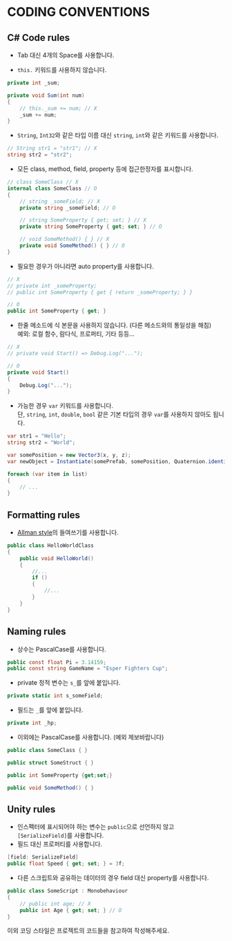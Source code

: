 # CODING CONVENTIONS

## C# Code rules

- Tab 대신 4개의 Space를 사용합니다.

- `this.` 키워드를 사용하지 않습니다.

```cs
private int _sum;

private void Sum(int num)
{
    // this._sum += num; // X
    _sum += num;
}
```

- `String`, `Int32`와 같은 타입 이름 대신 `string`, `int`와 같은 키워드를 사용합니다.

```cs
// String str1 = "str1"; // X
string str2 = "str2";
```

- 모든 class, method, field, property 등에 접근한정자를 표시합니다.

```cs
// class SomeClass // X
internal class SomeClass // O
{
    // string _someField; // X
    private string _someField; // O

    // string SomeProperty { get; set; } // X
    private string SomeProperty { get; set; } // O

    // void SomeMethod() { } // X
    private void SomeMethod() { } // O
}
```

- 필요한 경우가 아니라면 auto property를 사용합니다.

```cs
// X
// private int _someProperty;
// public int SomeProperty { get { return _someProperty; } }

// O
public int SomeProperty { get; }
```

- 한줄 메소드에 식 본문을 사용하지 않습니다. (다른 메소드와의 통일성을 해침)  
  예외: 로컬 함수, 람다식, 프로퍼티, 기타 등등...

```cs
// X
// private void Start() => Debug.Log("...");

// O
private void Start()
{
    Debug.Log("...");
}
```

- 가능한 경우 `var` 키워드를 사용합니다.  
  단, `string`, `int`, `double`, `bool` 같은 기본 타입의 경우 `var`를 사용하지 않아도 됩니다.

```cs
var str1 = "Hello";
string str2 = "World";

var somePosition = new Vector3(x, y, z);
var newObject = Instantiate(somePrefab, somePosition, Quaternion.identity);

foreach (var item in list)
{
    // ...
}
```

## Formatting rules

- [Allman style](http://en.wikipedia.org/wiki/Indent_style#Allman_style)의 들여쓰기를 사용합니다.

```cs
public class HelloWorldClass
{
    public void HelloWorld()
    {
        //...
        if ()
        {
            //...
        }
    }
}
```

## Naming rules

- 상수는 PascalCase를 사용합니다.

```cs
public const float Pi = 3.14159;
public const string GameName = "Esper Fighters Cup";
```

- private 정적 변수는 `s_`를 앞에 붙입니다.

```cs
private static int s_someField;
```

- 필드는 `_`를 앞에 붙입니다.

```cs
private int _hp;
```

- 이외에는 PascalCase를 사용합니다. (예외 제보바랍니다)

```cs
public class SomeClass { }

public struct SomeStruct { }

public int SomeProperty {get;set;}

public void SomeMethod() { }
```

## Unity rules

- 인스펙터에 표시되어야 하는 변수는 `public`으로 선언하지 않고 `[SerializeField]`를 사용합니다.
- 필드 대신 프로퍼티를 사용합니다.

```cs
[field: SerializeField]
public float Speed { get; set; } = 3f;
```

- 다른 스크립트와 공유하는 데이터의 경우 field 대신 property를 사용합니다.

```cs
public class SomeScript : Monobehaviour
{
    // public int age; // X
    public int Age { get; set; } // O
}
```



이외 코딩 스타일은 프로젝트의 코드들을 참고하여 작성해주세요.